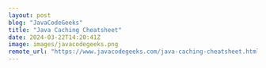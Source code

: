 ```yaml
---
layout: post
blog: "JavaCodeGeeks"
title: "Java Caching Cheatsheet"
date: 2024-03-22T14:20:41Z
image: images/javacodegeeks.png
remote_url: "https://www.javacodegeeks.com/java-caching-cheatsheet.html"
---
```


